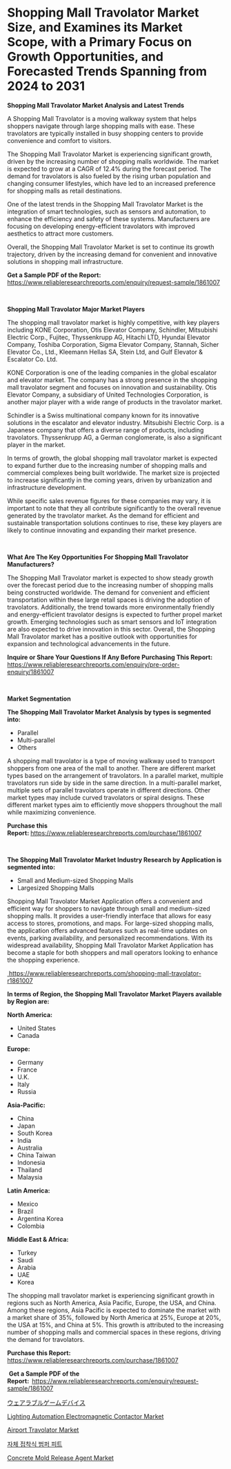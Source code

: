 <p><h1>Shopping Mall Travolator Market Size, and Examines its Market Scope, with a Primary Focus on Growth Opportunities, and Forecasted Trends Spanning from 2024 to 2031</h1></p><p><strong>Shopping Mall Travolator Market Analysis and Latest Trends</strong></p>
<p><p>A Shopping Mall Travolator is a moving walkway system that helps shoppers navigate through large shopping malls with ease. These travolators are typically installed in busy shopping centers to provide convenience and comfort to visitors.</p><p>The Shopping Mall Travolator Market is experiencing significant growth, driven by the increasing number of shopping malls worldwide. The market is expected to grow at a CAGR of 12.4% during the forecast period. The demand for travolators is also fueled by the rising urban population and changing consumer lifestyles, which have led to an increased preference for shopping malls as retail destinations.</p><p>One of the latest trends in the Shopping Mall Travolator Market is the integration of smart technologies, such as sensors and automation, to enhance the efficiency and safety of these systems. Manufacturers are focusing on developing energy-efficient travolators with improved aesthetics to attract more customers.</p><p>Overall, the Shopping Mall Travolator Market is set to continue its growth trajectory, driven by the increasing demand for convenient and innovative solutions in shopping mall infrastructure.</p></p>
<p><strong>Get a Sample PDF of the Report:&nbsp;</strong> <a href="https://www.reliableresearchreports.com/enquiry/request-sample/1861007">https://www.reliableresearchreports.com/enquiry/request-sample/1861007</a></p>
<p>&nbsp;</p>
<p><strong>Shopping Mall Travolator Major Market Players</strong></p>
<p><p>The shopping mall travolator market is highly competitive, with key players including KONE Corporation, Otis Elevator Company, Schindler, Mitsubishi Electric Corp., Fujitec, Thyssenkrupp AG, Hitachi LTD, Hyundai Elevator Company, Toshiba Corporation, Sigma Elevator Company, Stannah, Sicher Elevator Co., Ltd., Kleemann Hellas SA, Stein Ltd, and Gulf Elevator & Escalator Co. Ltd.</p><p>KONE Corporation is one of the leading companies in the global escalator and elevator market. The company has a strong presence in the shopping mall travolator segment and focuses on innovation and sustainability. Otis Elevator Company, a subsidiary of United Technologies Corporation, is another major player with a wide range of products in the travolator market.</p><p>Schindler is a Swiss multinational company known for its innovative solutions in the escalator and elevator industry. Mitsubishi Electric Corp. is a Japanese company that offers a diverse range of products, including travolators. Thyssenkrupp AG, a German conglomerate, is also a significant player in the market.</p><p>In terms of growth, the global shopping mall travolator market is expected to expand further due to the increasing number of shopping malls and commercial complexes being built worldwide. The market size is projected to increase significantly in the coming years, driven by urbanization and infrastructure development.</p><p>While specific sales revenue figures for these companies may vary, it is important to note that they all contribute significantly to the overall revenue generated by the travolator market. As the demand for efficient and sustainable transportation solutions continues to rise, these key players are likely to continue innovating and expanding their market presence.</p></p>
<p>&nbsp;</p>
<p><strong>What Are The Key Opportunities For Shopping Mall Travolator Manufacturers?</strong></p>
<p><p>The Shopping Mall Travolator market is expected to show steady growth over the forecast period due to the increasing number of shopping malls being constructed worldwide. The demand for convenient and efficient transportation within these large retail spaces is driving the adoption of travolators. Additionally, the trend towards more environmentally friendly and energy-efficient travolator designs is expected to further propel market growth. Emerging technologies such as smart sensors and IoT integration are also expected to drive innovation in this sector. Overall, the Shopping Mall Travolator market has a positive outlook with opportunities for expansion and technological advancements in the future.</p></p>
<p><strong>Inquire or Share Your Questions If Any Before Purchasing This Report:</strong> <a href="https://www.reliableresearchreports.com/enquiry/pre-order-enquiry/1861007">https://www.reliableresearchreports.com/enquiry/pre-order-enquiry/1861007</a></p>
<p>&nbsp;</p>
<p><strong>Market Segmentation</strong></p>
<p><strong>The Shopping Mall Travolator Market Analysis by types is segmented into:</strong></p>
<p><ul><li>Parallel</li><li>Multi-parallel</li><li>Others</li></ul></p>
<p><p>A shopping mall travolator is a type of moving walkway used to transport shoppers from one area of the mall to another. There are different market types based on the arrangement of travolators. In a parallel market, multiple travolators run side by side in the same direction. In a multi-parallel market, multiple sets of parallel travolators operate in different directions. Other market types may include curved travolators or spiral designs. These different market types aim to efficiently move shoppers throughout the mall while maximizing convenience.</p></p>
<p><strong>Purchase this Report:&nbsp;</strong><a href="https://www.reliableresearchreports.com/purchase/1861007">https://www.reliableresearchreports.com/purchase/1861007</a></p>
<p>&nbsp;</p>
<p><strong>The Shopping Mall Travolator Market Industry Research by Application is segmented into:</strong></p>
<p><ul><li>Small and Medium-sized Shopping Malls</li><li>Largesized Shopping Malls</li></ul></p>
<p><p>Shopping Mall Travolator Market Application offers a convenient and efficient way for shoppers to navigate through small and medium-sized shopping malls. It provides a user-friendly interface that allows for easy access to stores, promotions, and maps. For large-sized shopping malls, the application offers advanced features such as real-time updates on events, parking availability, and personalized recommendations. With its widespread availability, Shopping Mall Travolator Market Application has become a staple for both shoppers and mall operators looking to enhance the shopping experience.</p></p>
<p><a href="https://www.reliableresearchreports.com/shopping-mall-travolator-r1861007">&nbsp;https://www.reliableresearchreports.com/shopping-mall-travolator-r1861007</a></p>
<p><strong>In terms of Region, the Shopping Mall Travolator Market Players available by Region are:</strong></p>
<p>
    <p> <strong> North America: </strong>
        <ul>
            <li>United States</li>
            <li>Canada</li>
        </ul>
        </p> 
    <p> <strong> Europe: </strong>
        <ul>
            <li>Germany</li>
            <li>France</li>
            <li>U.K.</li>
            <li>Italy</li>
            <li>Russia</li>
        </ul>
        </p> 
    <p> <strong> Asia-Pacific: </strong>
        <ul>
            <li>China</li>
            <li>Japan</li>
            <li>South Korea</li>
            <li>India</li>
            <li>Australia</li>
            <li>China Taiwan</li>
            <li>Indonesia</li>
            <li>Thailand</li>
            <li>Malaysia</li>
        </ul>
        </p> 
    <p> <strong> Latin America: </strong>
        <ul>
            <li>Mexico</li>
            <li>Brazil</li>
            <li>Argentina Korea</li>
            <li>Colombia</li>
        </ul>
        </p> 
    <p> <strong> Middle East & Africa: </strong>
        <ul>
            <li>Turkey</li>
            <li>Saudi</li>
            <li>Arabia</li>
            <li>UAE</li>
            <li>Korea</li>
        </ul>
    </p>
    </p>
<p><p>The shopping mall travolator market is experiencing significant growth in regions such as North America, Asia Pacific, Europe, the USA, and China. Among these regions, Asia Pacific is expected to dominate the market with a market share of 35%, followed by North America at 25%, Europe at 20%, the USA at 15%, and China at 5%. This growth is attributed to the increasing number of shopping malls and commercial spaces in these regions, driving the demand for travolators.</p></p>
<p><strong>Purchase this Report: </strong><a href="https://www.reliableresearchreports.com/purchase/1861007">https://www.reliableresearchreports.com/purchase/1861007</a></p>
<p>&nbsp;<strong>Get a Sample PDF of the Report:&nbsp;&nbsp;</strong><a href="https://www.reliableresearchreports.com/enquiry/request-sample/1861007">https://www.reliableresearchreports.com/enquiry/request-sample/1861007</a></p>
<p><strong></strong></p>
<p><p><a href="https://github.com/ReganWisoky2023/Market-Research-Report-List-1/blob/main/440870443089.md">ウェアラブルゲームデバイス</a></p><p><a href="https://github.com/shotows/Market-Research-Report-List-2/blob/main/lighting-automation-electromagnetic-contactor-market.md">Lighting Automation Electromagnetic Contactor Market</a></p><p><a href="https://github.com/Sinjinluong3e0awx2m195k76/Market-Research-Report-List-2/blob/main/airport-travolator-market.md">Airport Travolator Market</a></p><p><a href="https://github.com/darrellockm3ytan895656/Market-Research-Report-List-1/blob/main/924239439699.md">자체 접착식 범퍼 피트</a></p><p><a href="https://issuu.com/reportprime-2/docs/concrete-mold-release-agent-market-size-2030.pptx">Concrete Mold Release Agent Market</a></p></p>